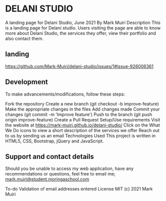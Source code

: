 # DELANI STUDIO
A landing page for Delani Studio, June 2021
By Mark Muiri
Description
This is a landing page for Delani studio. Users visiting the page are able to know more about Delani Studio, the services they offer, view their portfolio and also contact them.

## landing
https://github.com/Mark-Muiri/delani-studio/issues/1#issue-926006361

## Development
To make advancements/modifications, follow these steps:

Fork the repository
Create a new branch (git checkout -b improve-feature)
Make the appropriate changes in the files
Add changes made
Commit your changes (git commit -m 'Improve feature')
Push to the branch (git push origin improve-feature)
Create a Pull Request
Setup/Use requirements
Visit the website at https://mark-muiri.github.io/delani-studio/
Click on the What We Do icons to view a short description of the services we offer
Reach out to us by sending us an email
Technologies Used
This project is written in HTML5, CSS, Bootstrap, jQuery and JavaScript.

## Support and contact details
Should you be unable to access my web application, have any recommendations or questions, feel free to email me; mark.muiri@student.moringaschool.com

To-do
Validation of email addresses entered
License
MIT (c) 2021 Mark Muiri
